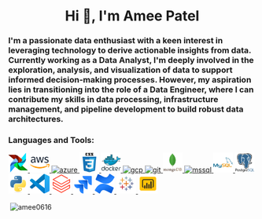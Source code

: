 <h1 align="center">Hi 👋, I'm Amee Patel</h1>
<h3>I'm a passionate data enthusiast with a keen interest in leveraging technology to derive actionable insights from data. Currently working as a Data Analyst, I'm deeply involved in the exploration, analysis, and visualization of data to support informed decision-making processes. However, my aspiration lies in transitioning into the role of a Data Engineer, where I can contribute my skills in data processing, infrastructure management, and pipeline development to build robust data architectures.</h3>

<h3 align="left">Languages and Tools:</h3>
<p align="left"> <a href="https://airflow.apache.org" target="_blank" rel="noreferrer"> <img src="./img/airflow.svg" alt="aws" width="40" height="40"/> <a href="https://aws.amazon.com" target="_blank" rel="noreferrer"> <img src="https://raw.githubusercontent.com/devicons/devicon/master/icons/amazonwebservices/amazonwebservices-original-wordmark.svg" alt="aws" width="40" height="40"/> </a> <a href="https://azure.microsoft.com/en-in/" target="_blank" rel="noreferrer"> <img src="https://www.vectorlogo.zone/logos/microsoft_azure/microsoft_azure-icon.svg" alt="azure" width="40" height="40"/> </a> <a href="https://www.w3schools.com/css/" target="_blank" rel="noreferrer"> <img src="https://raw.githubusercontent.com/devicons/devicon/master/icons/css3/css3-original-wordmark.svg" alt="css3" width="40" height="40"/> </a> <a href="https://www.docker.com/" target="_blank" rel="noreferrer"> <img src="https://raw.githubusercontent.com/devicons/devicon/master/icons/docker/docker-original-wordmark.svg" alt="docker" width="40" height="40"/> </a> <a href="https://cloud.google.com" target="_blank" rel="noreferrer"> <img src="https://www.vectorlogo.zone/logos/google_cloud/google_cloud-icon.svg" alt="gcp" width="40" height="40"/> </a> <a href="https://git-scm.com/" target="_blank" rel="noreferrer"> <img src="https://www.vectorlogo.zone/logos/git-scm/git-scm-icon.svg" alt="git" width="40" height="40"/> </a> <a href="https://www.mongodb.com/" target="_blank" rel="noreferrer"> <img src="https://raw.githubusercontent.com/devicons/devicon/master/icons/mongodb/mongodb-original-wordmark.svg" alt="mongodb" width="40" height="40"/> </a> <a href="https://www.microsoft.com/en-us/sql-server" target="_blank" rel="noreferrer"> <img src="https://www.svgrepo.com/show/303229/microsoft-sql-server-logo.svg" alt="mssql" width="40" height="40"/> </a> <a href="https://www.mysql.com/" target="_blank" rel="noreferrer"> <img src="https://raw.githubusercontent.com/devicons/devicon/master/icons/mysql/mysql-original-wordmark.svg" alt="mysql" width="40" height="40"/> </a> <a href="https://www.postgresql.org" target="_blank" rel="noreferrer"> <img src="https://raw.githubusercontent.com/devicons/devicon/master/icons/postgresql/postgresql-original-wordmark.svg" alt="postgresql" width="40" height="40"/> </a> <a href="https://www.python.org" target="_blank" rel="noreferrer"> <img src="https://raw.githubusercontent.com/devicons/devicon/master/icons/python/python-original.svg" alt="python" width="40" height="40"/><a href="https://code.visualstudio.com" target="_blank" rel="noreferrer"> <img src="./img/vscode.svg" alt="aws" width="40" height="40"/><a href="https://www.databricks.com" target="_blank" rel="noreferrer"> <img src="./img/databricks.png" alt="aws" width="40" height="40"/> <a href="https://www.atlassian.com/software/jira" target="_blank" rel="noreferrer"> <img src="./img/jira.svg" alt="aws" width="40" height="40"/> <a href="https://www.atlassian.com/software/confluence" target="_blank" rel="noreferrer"> <img src="./img/confluence.png" alt="aws" width="40" height="40"/> <a href="https://www.tableau.com" target="_blank" rel="noreferrer"> <img src="./img/tableau.png" alt="aws" width="40" height="40"/> <a href="https://www.microsoft.com/en-us/power-platform/products/power-bi" target="_blank" rel="noreferrer"> <img src="./img/icons8-power-bi.png" alt="aws" width="40" height="40"/>  </a> </p>

<p>&nbsp;<img align="center" src="https://github-readme-stats.vercel.app/api?username=amee0616&show_icons=true&locale=en" alt="amee0616" /></p>


